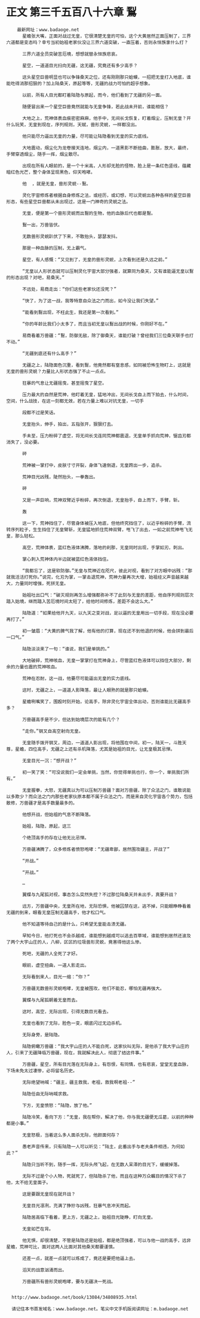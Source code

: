 # 正文 第三千五百八十六章 鴷
        最新网址：www.badaoge.net
          星蟾张大嘴，正面对战过无皇，它很清楚无皇的可怕，这个大黄居然正面压制了，三界六道都是变态吗？幸亏当初始祖老家伙没让三界六道突破，一直压着，否则永恒族拿什么打？
      
          三界六道全员突破苦厄境，想想就替永恒族悲哀。
      
          星空，一道道目光扫向无疆，这无疆，究竟还有多少高手？
      
          这头星空巨兽明显也可以争锋桑天之位，还有刚刚那只蛤蟆，一招把无皇打入地底，谁能吃得消那招狠的？加上陆桑天，原起等等，无疆的战力可怕的超乎想象。
      
          以前，所有人目光都盯着陆隐与原起，而今，他们看到了无疆的另一面。
      
          随便冒出来一个星空巨兽竟然就能与无皇争锋，若此战未开前，谁能相信？
      
          大地之上，荒神体表血痕密密麻麻，他手中，无间长戈恢复，盯着烟尘，压制无皇？开什么玩笑，无皇到现在，序列规则，天赋，兽形灵蜕，一样都没出。
      
          他只能尽力逼出无皇的力量，尽可能让陆隐看到无皇的实力底线。
      
          大地震动，烟尘化为龙卷接天连地，烟尘内，一道黑影不断扭曲，膨胀，放大，最终，手臂穿透烟尘，随手一挥，烟尘散尽。
      
          出现在所有人眼前的，是一个十米高，人形却无脸的怪物，脸上是一条红色竖线，蕴藏暗红色光芒，整个身体呈现黑色，仰天咆哮。
      
          他  ，就是无皇，兽形灵蜕--鴷。
      
          灵化宇宙修炼者根据自身修炼之法，或经历，或幻想，可以灵蜕出各种各样的星空巨兽形态，有些星空巨兽都从未出现过，这是一门神奇的灵蜕之法。
      
          无皇，便是第一个兽形灵蜕而出鴷的生物，他的血脉后代也都是鴷。
      
          鴷一出，万兽皆伏。
      
          无数兽形灵蜕趴伏了下来，不敢抬头，瑟瑟发抖。
      
          那是一种血脉的压制，无上霸气。
      
          星空，有人感慨：“又见到了，无皇的兽形灵蜕，上次看到还是久远之前。”
      
          “无皇以人形状态就可以压制灵化宇宙大部分强者，就算同为桑天，又有谁能逼无皇以鴷的形态出现？对吧，易桑天。”
      
          不远处，易商走出：“你们这些老家伙还没死？”
      
          “快了，为了这一战，我等特意自众法之门而出，如今没让我们失望。”
      
          “能看到鴷出现，不枉此生，我还是第一次看到。”
      
          “你的年龄比我们小太多了，而且当初无皇以鴷出战的时候，你刚好不在。”
      
          易商看着万兽疆：“鴷，防御无敌，除了御桑天，谁能打破？曾经我们三位桑天联手也打不动。”
      
          “无疆到底还有什么高手？”
      
          无疆之上，陆隐面色沉重，看到鴷，他竟然都有窒息感，如同被恐怖生物盯上，这就是无皇的兽形灵蜕？力量比人形状态强了不止一点点。
      
          狂暴的气息让无疆摇曳，甚至摇曳了星空。
      
          压力最大的自然是荒神，他盯着无皇，猛地冲出，无间长戈自上而下拍去，什么时间，空间，什么战技，在这一刻都无效，若在力量上难以对抗无皇，一切手
      
          段都不过是笑话。
      
          无皇抬头，伸手，拍出，五指张开，狠狠打去。
      
          手未至，压力粉碎了虚空，将无间长戈连同荒神都震退，无皇单手抓向荒神，锯齿刃都消失了，没必要。
      
          砰
      
          荒神被一掌打中，皮肤寸寸开裂，身体飞速倒退，无皇跨出一步，追杀。
      
          荒神目光凶残，陡然抬头，一拳轰出。
      
          砰
      
          又是一声巨响，荒神双臂近乎粉碎，再次倒退，无皇抬手，自上而下，手臂，斩。
      
          轰
      
          这一下，荒神挡住了，尽管身体被压入地底，但他终究挡住了，以近乎粉碎的手臂，流转序列粒子，生生挡住了无皇臂斩，无皇猛地抓住荒神双臂，甩飞了出去，一如之前荒神甩飞无皇，那么轻松。
      
          高空，荒神体表，蓝红色液体沸腾，落地的刹那，无皇同时出现，手掌如刃，刺出。
      
          掌心刺入荒神体内半边就被蓝红色液体挡住。
      
          “我都忘了，这是软防御。”无皇与荒神近在咫尺，彼此对视，看到了对方眼中凶残：“那就我活活打死你。”说完，化刃为掌，一掌击退荒神，荒神力量再次大增，始祖经义声音越来越大，力量同时增强，死拼无皇。
      
          始祖吐出口气：“破灭规则再怎么增强都弥补不了此刻与无皇的差距，他自序列规则层次踏入始境，继而踏入苦厄境时间太短了，给他时间修炼，差距不会这么大。”
      
          陆隐道：“如果给他开九天，以九天之变对战，足以逼的无皇用出一切手段，现在没必要再打了。”
      
          初一皱眉：“大黄的脾气我了解，他有他的打算，现在还不到他退的时候，他会拼到最后一口气。”
      
          陆隐淡淡来了一句：“谁说，我们是单挑的。”
      
          大地破碎，荒神咳血，无皇一掌掌打在荒神身上，尽管蓝红色液体可以挡住大部分，剩余的力量也震的荒神咳血。
      
          荒神在忍耐，这一战，他要尽可能逼出无皇的实力底线。
      
          这时，无疆之上，一道道人影降落，最让人眼熟的就是那只蛤蟆。
      
          星蟾咧嘴笑了，围殴时刻开始，论高手，除非灵化宇宙全体出动，否则谁能比无疆高手多？
      
          万兽疆高手是不少，但达到始境层次的能有几个？
      
          “走你。”钢叉自高空射向无皇。
      
          无皇随手拨开钢叉，周边，一道道人影出现，将他围在中间，初一，陆天一，斗胜天尊，星蟾，四位高手，无疆之上还有杀机降落，尤其是始祖的目光，让无皇极其忌惮。
      
          无皇目光一沉：“想开战？”
      
          初一笑了笑：“可没说我们一定会单挑，当然，你觉得单挑也行，你一个，单挑我们所有。”
      
          无皇握拳，大怒，无疆真以为可以压制万兽疆？面对万兽疆，除了众法之门，谁敢说能以多欺少？而众法之门内那些老家伙原本都不属于众法之门，而是来自灵化宇宙各个势力，包括散修，万兽疆才是高手数量最多的。
      
          他想开战，但始祖的气息不断降落。
      
          始祖，陆隐，原起，这三
      
          个绝顶高手的存在让他无比忌惮。
      
          万兽疆沸腾了，众多修炼者愤怒咆哮：“无疆卑鄙，居然围攻疆主，开战了”
      
          “开战。”
      
          “开战。”
      
          …
      
          翼蝶与九尾狐对视，事态怎么突然失控？不过那位陆桑天并未出手，真要开战？
      
          远方，万兽疆中央，无皇所在地，无际恐惧，他被囚禁在这，逃不掉，只能眼睁睁看着无疆的到来，眼看无皇压制无疆高手，他才松口气。
      
          他不知道等待自己的是什么，只希望无皇能击溃无疆。
      
          早知今日，他打死也不会杀越成，谁能想到越成可以逃去百草域，谁能想到居然还波及了两个大宇山庄的人，八柳，区区的垃圾兽形灵蜕，竟害得他这么惨。
      
          死吧，无疆的人全死了才好。
      
          眼前，虚空扭曲，一道人影走出。
      
          无际看到来人，目光一缩：“你？”
      
          万兽疆无数兽形灵蜕咆哮，无皇被围攻，他们不能忍，哪怕无疆再强大。
      
          翼蝶与九尾狐朝着无皇而去。
      
          这时，高空，无际出现，引得无数目光看去。
      
          无皇也看到了无际，脸色一变，眼底闪过无边杀机。
      
          无际身旁，是陆隐。
      
          陆隐俯瞰万兽疆：“我大宇山庄的人不能白死，这家伙叫无际，是他杀了我大宇山庄的人，引来了无疆降临万兽疆，现在，我就解决此人，彻底了结这件事。”
      
          万兽疆，星空，所有目光落在无际身上，有怨恨，有同情，也有悲哀，堂堂无皇血脉，下场未免太过凄惨，必将留名历史。
      
          无际绝望呐喊：“疆主，疆主救我，老祖，救我啊老祖--”
      
          陆隐任由无际呐喊求救。
      
          下方，无皇愤怒：“陆隐，放了他。”
      
          陆隐冷笑，看向下方：“无皇，我在帮你，解决了他，你与我无疆便无瓜葛，以前的种种都是小事。”
      
          无皇怒极，当着这么多人面杀无际，他颜面何存？
      
          愚老声音传来，只有陆隐一人可以听见：“陆主，此番出手与老夫条件相违，为何如此？”
      
          陆隐只当听不到，随手一挥，无际头颅飞起，在无数人呆滞的目光下，缓缓掉落。
      
          无际不过是个小人物，死就死了，但陆隐杀了他，而且在这种万众瞩目的情况下杀了他，太不给无皇面子。
      
          这是要跟无皇现在就开战？
      
          无皇目光凛冽，充满了狰狞与凶残，狂暴气息冲天而起。
      
          陆隐居高临下看着，更上方，无疆之上，始祖目光陡睁，盯向无皇。
      
          无皇如芒在背。
      
          他无惧，却很清楚，不管是陆隐还是始祖，都是绝顶强者，可以与他一战的高手，远非星蟾，荒神可比，面对这两人比面对其他桑天都要谨慎。
      
          还差一点，就差一点就可以练成了，竟还是要把他逼上去。
      
          滔天的战意汹涌而出。
      
          万兽疆所有兽形灵蜕咆哮，要与无疆决一死战。
      
      
      http://www.badaoge.net/book/13084/34808935.html
      
      请记住本书首发域名：www.badaoge.net。笔尖中文手机版阅读网址：m.badaoge.net